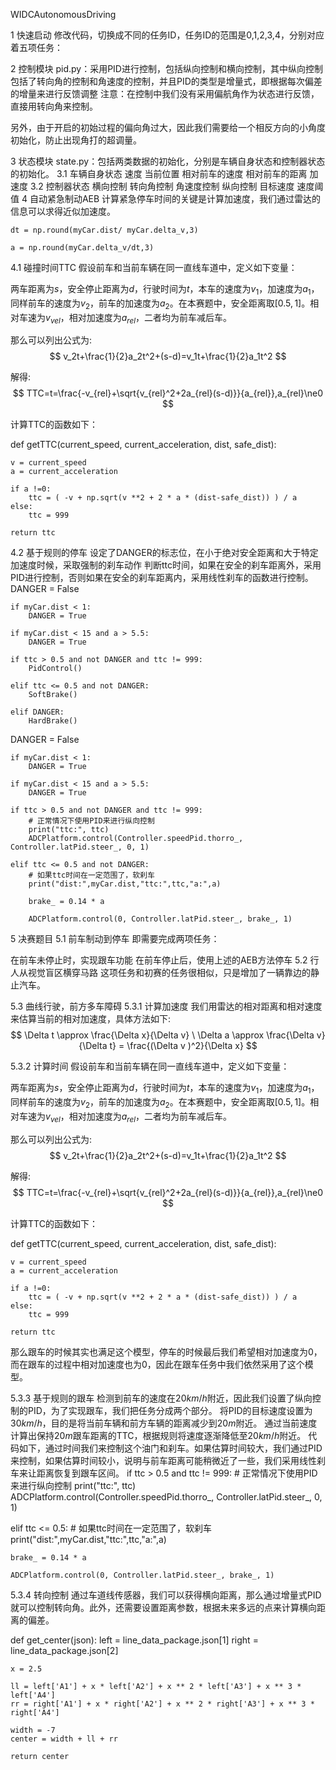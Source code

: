 WIDCAutonomousDriving

1 快速启动
修改代码，切换成不同的任务ID，任务ID的范围是0,1,2,3,4，分别对应着五项任务：



2 控制模块
pid.py：采用PID进行控制，包括纵向控制和横向控制，其中纵向控制包括了转向角的控制和角速度的控制，并且PID的类型是增量式，即根据每次偏差的增量来进行反馈调整
注意：在控制中我们没有采用偏航角作为状态进行反馈，直接用转向角来控制。

另外，由于开启的初始过程的偏向角过大，因此我们需要给一个相反方向的小角度初始化，防止出现角打的超调量。

3 状态模块
state.py：包括两类数据的初始化，分别是车辆自身状态和控制器状态的初始化。
3.1 车辆自身状态
速度
当前位置
相对前车的速度
相对前车的距离
加速度
3.2 控制器状态
横向控制
转向角控制
角速度控制
纵向控制
目标速度
速度阈值
4 自动紧急制动AEB
计算紧急停车时间的关键是计算加速度，我们通过雷达的信息可以求得近似加速度。

    dt = np.round(myCar.dist/ myCar.delta_v,3)

    a = np.round(myCar.delta_v/dt,3)
4.1 碰撞时间TTC
假设前车和当前车辆在同一直线车道中，定义如下变量：

两车距离为$s$，安全停止距离为$d$，行驶时间为$t$，本车的速度为$v_1$，加速度为$a_1$，同样前车的速度为$v_2$，前车的加速度为$a_2$。在本赛题中，安全距离取$[0.5,1]$。相对车速为$v_{vel}$，相对加速度为$a_{rel}$，二者均为前车减后车。

那么可以列出公式为: $$ v_2t+\frac{1}{2}a_2t^2+(s-d)=v_1t+\frac{1}{2}a_1t^2 $$

解得: $$ TTC=t=\frac{-v_{rel}+\sqrt{v_{rel}^2+2a_{rel}(s-d)}}{a_{rel}},a_{rel}\ne0 $$

计算TTC的函数如下：

def getTTC(current_speed, current_acceleration, dist, safe_dist):

    v = current_speed
    a = current_acceleration

    if a !=0:
        ttc = ( -v + np.sqrt(v **2 + 2 * a * (dist-safe_dist)) ) / a
    else:
        ttc = 999

    return ttc
4.2 基于规则的停车
设定了DANGER的标志位，在小于绝对安全距离和大于特定加速度时候，采取强制的刹车动作
判断ttc时间，如果在安全的刹车距离外，采用PID进行控制，否则如果在安全的刹车距离内，采用线性刹车的函数进行控制。
 DANGER = False

    if myCar.dist < 1:
        DANGER = True

    if myCar.dist < 15 and a > 5.5:
        DANGER = True

    if ttc > 0.5 and not DANGER and ttc != 999:
		PidControl()

    elif ttc <= 0.5 and not DANGER:
		SoftBrake()
        
	elif DANGER:
		HardBrake()
 DANGER = False

    if myCar.dist < 1:
        DANGER = True

    if myCar.dist < 15 and a > 5.5:
        DANGER = True

    if ttc > 0.5 and not DANGER and ttc != 999:
        # 正常情况下使用PID来进行纵向控制
        print("ttc:", ttc)
        ADCPlatform.control(Controller.speedPid.thorro_, Controller.latPid.steer_, 0, 1)

    elif ttc <= 0.5 and not DANGER:
        # 如果ttc时间在一定范围了，软刹车
        print("dist:",myCar.dist,"ttc:",ttc,"a:",a)

        brake_ = 0.14 * a

        ADCPlatform.control(0, Controller.latPid.steer_, brake_, 1)
5 决赛题目
5.1 前车制动到停车
即需要完成两项任务：

在前车未停止时，实现跟车功能
在前车停止后，使用上述的AEB方法停车
5.2 行人从视觉盲区横穿马路
这项任务和初赛的任务很相似，只是增加了一辆靠边的静止汽车。

5.3 曲线行驶，前方多车障碍
5.3.1 计算加速度
我们用雷达的相对距离和相对速度来估算当前的相对加速度，具体方法如下: $$ \Delta t \approx \frac{\Delta x}{\Delta v} \ \Delta a \approx \frac{\Delta v}{\Delta t} = \frac{(\Delta v )^2}{\Delta x} $$

5.3.2 计算时间
假设前车和当前车辆在同一直线车道中，定义如下变量：

两车距离为$s$，安全停止距离为$d$，行驶时间为$t$，本车的速度为$v_1$，加速度为$a_1$，同样前车的速度为$v_2$，前车的加速度为$a_2$。在本赛题中，安全距离取$[0.5,1]$。相对车速为$v_{vel}$，相对加速度为$a_{rel}$，二者均为前车减后车。

那么可以列出公式为: $$ v_2t+\frac{1}{2}a_2t^2+(s-d)=v_1t+\frac{1}{2}a_1t^2 $$

解得: $$ TTC=t=\frac{-v_{rel}+\sqrt{v_{rel}^2+2a_{rel}(s-d)}}{a_{rel}},a_{rel}\ne0 $$

计算TTC的函数如下：

def getTTC(current_speed, current_acceleration, dist, safe_dist):

    v = current_speed
    a = current_acceleration

    if a !=0:
        ttc = ( -v + np.sqrt(v **2 + 2 * a * (dist-safe_dist)) ) / a
    else:
        ttc = 999

    return ttc
那么跟车的时候其实也满足这个模型，停车的时候最后我们希望相对加速度为0，而在跟车的过程中相对加速度也为0，因此在跟车任务中我们依然采用了这个模型。

5.3.3 基于规则的跟车
检测到前车的速度在$20km/h$附近，因此我们设置了纵向控制的PID，为了实现跟车，我们把任务分成两个部分。
将PID的目标速度设置为$30km/h$，目的是将当前车辆和前方车辆的距离减少到$20m$附近。
通过当前速度计算出保持$20m$跟车距离的TTC，根据规则将速度逐渐降低至$20km/h$附近。
代码如下，通过时间我们来控制这个油门和刹车。如果估算时间较大，我们通过PID来控制，如果估算时间较小，说明与前车距离可能稍微近了一些，我们采用线性刹车来让距离恢复到跟车区间。
if ttc > 0.5 and ttc != 999:
    # 正常情况下使用PID来进行纵向控制
    print("ttc:", ttc)
    ADCPlatform.control(Controller.speedPid.thorro_, Controller.latPid.steer_, 0, 1)

elif ttc <= 0.5:
        # 如果ttc时间在一定范围了，软刹车
    print("dist:",myCar.dist,"ttc:",ttc,"a:",a)

    brake_ = 0.14 * a

    ADCPlatform.control(0, Controller.latPid.steer_, brake_, 1)
5.3.4 转向控制
通过车道线传感器，我们可以获得横向距离，那么通过增量式PID就可以控制转向角。此外，还需要设置距离参数，根据未来多远的点来计算横向距离的偏差。

def get_center(json):
    left = line_data_package.json[1]
    right = line_data_package.json[2]

    x = 2.5

    ll = left['A1'] + x * left['A2'] + x ** 2 * left['A3'] + x ** 3 * left['A4']
    rr = right['A1'] + x * right['A2'] + x ** 2 * right['A3'] + x ** 3 * right['A4']

    width = -7
    center = width + ll + rr

    return center